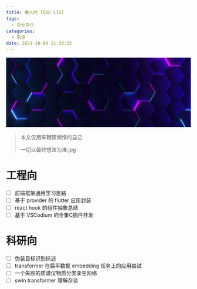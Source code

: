 ```yaml
---
title: 懒人的 TODO LIST
tags:
  - 杂七杂八
categories:
  - 杂谈
date: 2021-10-09 21:33:15
---
```

![img](/images/bg-1.png)

> 本文仅用来鞭策懒惰的自己
>
> 一切以最终想法为准.jpg

# 工程向

* [ ] 前端框架通用学习思路
* [ ] 基于 provider 的 flutter 应用封装
* [ ] react hook 的组件抽象总结
* [ ] 基于 VSCodium 的全集C插件开发

# 科研向

* [ ] 伪装目标识别综述
* [ ] transformer 在扁平数据 embedding 任务上的应用尝试
* [ ] 一个失败的质谱仪物质分类孪生网络
* [ ] swin transformer 理解杂谈
